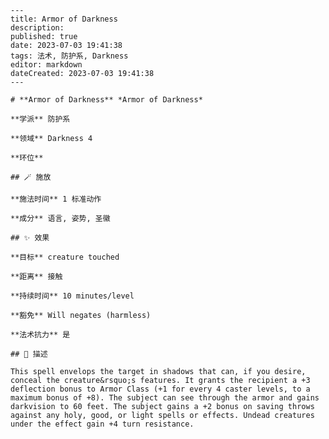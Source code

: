 
    ---
    title: Armor of Darkness
    description: 
    published: true
    date: 2023-07-03 19:41:38
    tags: 法术, 防护系, Darkness
    editor: markdown
    dateCreated: 2023-07-03 19:41:38
    ---

    # **Armor of Darkness** *Armor of Darkness*

    **学派** 防护系 

    **领域** Darkness 4

    **环位** 

    ## 🪄 施放

    **施法时间** 1 标准动作

    **成分** 语言, 姿势, 圣徽

    ## ✨ 效果 

    **目标** creature touched 

    **距离** 接触  

    **持续时间** 10 minutes/level 

    **豁免** Will negates (harmless)

    **法术抗力** 是

    ## 📖 描述

    This spell envelops the target in shadows that can, if you desire, conceal the creature&rsquo;s features. It grants the recipient a +3 deflection bonus to Armor Class (+1 for every 4 caster levels, to a maximum bonus of +8). The subject can see through the armor and gains darkvision to 60 feet. The subject gains a +2 bonus on saving throws against any holy, good, or light spells or effects. Undead creatures under the effect gain +4 turn resistance.
    